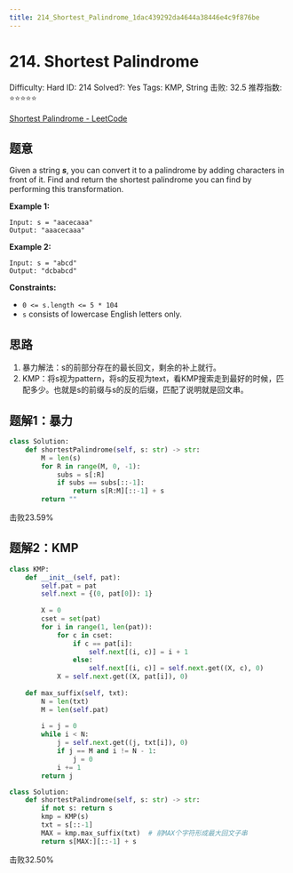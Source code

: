 ```yaml
---
title: 214_Shortest_Palindrome_1dac439292da4644a38446e4c9f876be
---
```


# 214. Shortest Palindrome

Difficulty: Hard
ID: 214
Solved?: Yes
Tags: KMP, String
击败: 32.5
推荐指数: ⭐⭐⭐⭐⭐

[Shortest Palindrome - LeetCode](https://leetcode.com/problems/shortest-palindrome/)

## 题意

Given a string ***s***, you can convert it to a palindrome by adding characters in front of it. Find and return the shortest palindrome you can find by performing this transformation.

**Example 1:**

```
Input: s = "aacecaaa"
Output: "aaacecaaa"

```

**Example 2:**

```
Input: s = "abcd"
Output: "dcbabcd"

```

**Constraints:**

- `0 <= s.length <= 5 * 104`
- `s` consists of lowercase English letters only.

## 思路

1. 暴力解法：s的前部分存在的最长回文，剩余的补上就行。
2. KMP：将s视为pattern，将s的反视为text，看KMP搜索走到最好的时候，匹配多少。也就是s的前缀与s的反的后缀，匹配了说明就是回文串。

## 题解1：暴力

```python
class Solution:
    def shortestPalindrome(self, s: str) -> str:
        M = len(s)
        for R in range(M, 0, -1):
            subs = s[:R]
            if subs == subs[::-1]:
                return s[R:M][::-1] + s
        return ""
```

击败23.59%

## 题解2：KMP

```python
class KMP:
    def __init__(self, pat):
        self.pat = pat
        self.next = {(0, pat[0]): 1}
        
        X = 0
        cset = set(pat)
        for i in range(1, len(pat)):
            for c in cset:
                if c == pat[i]:
                    self.next[(i, c)] = i + 1
                else:
                    self.next[(i, c)] = self.next.get((X, c), 0)
            X = self.next.get((X, pat[i]), 0)
            
    def max_suffix(self, txt):
        N = len(txt)
        M = len(self.pat)
        
        i = j = 0
        while i < N:
            j = self.next.get((j, txt[i]), 0)
            if j == M and i != N - 1:
                j = 0
            i += 1
        return j

class Solution:
    def shortestPalindrome(self, s: str) -> str:
        if not s: return s
        kmp = KMP(s)
        txt = s[::-1]
        MAX = kmp.max_suffix(txt)  # 前MAX个字符形成最大回文子串
        return s[MAX:][::-1] + s
```

击败32.50%